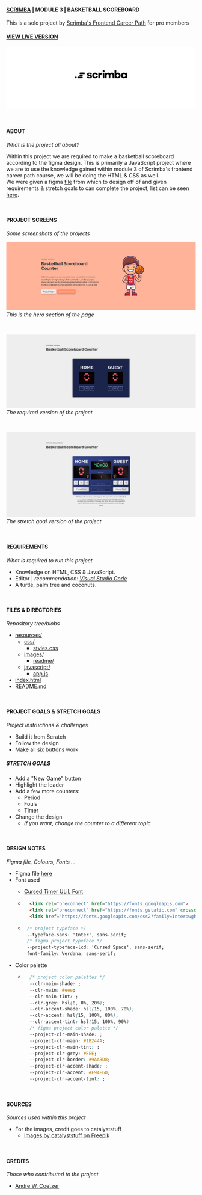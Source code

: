 #### [SCRIMBA](https://scrimba.com "Scrimba's website") | MODULE 3 | BASKETBALL SCOREBOARD

This is a solo project by [Scrimba's Frontend Career Path](https://scrimba.com/learn/frontend "Scrimba's frontend career path web page") for pro members

#### [VIEW LIVE VERSION](https://basketball-scoreboard-awcoetzer.netlify.app)

![Scrimba Logo](./resources/images/readme/scrimba-logo-1550x500.png "Scrimba Logo")

<br>

#### ABOUT
_What is the project all about?_

Within this project we are required to make a basketball scoreboard according to the figma design. This is primarily a JavaScript project where we are to use the knowledge gained within module 3 of Scrimba's frontend career path course, we will be doing the HTML & CSS as well.  
We were given a figma [file](https://www.figma.com/file/YC48MCx4frBFtYoz6rNJE6/Basketball-Scoreboard?node-id=0-1&t=xW8c0fCB66AlnIDW-0) from which to design off of and given requirements & stretch goals to can complete the project, list can be seen [here](#project-goals--stretch-goals).

<br>

#### PROJECT SCREENS
_Some screenshots of the projects_

![Hero Section](./resources/images/readme/hero-screenshot.png)
_This is the hero section of the page_

<br>

![Hero Section](./resources/images/readme/required-version-screenshot.png)
_The required version of the project_

<br>

![Hero Section](./resources/images/readme/stetch-version-screenshot.png)
_The stretch goal version of the project_

<br>

#### REQUIREMENTS
_What is required to run this project_

* Knowledge on HTML, CSS & JavaScript.
* Editor | _recommendation: [Visual Studio Code](https://code.visualstudio.com/ "Visual Studio Code Website")_
* A turtle, palm tree and coconuts.

<br>

#### FILES & DIRECTORIES
_Repository tree/blobs_

* [resources/](./resources/)
    * [css/](./resources/css/)
        * [styles.css](./resources/css/styles.css)
    * [images/](./resources/images/)
      * [readme/](./resources/images/readme/)
    * [javascript/](./resources/javascript/)
        * [app.js](./resources/javascript/app.js)
* [index.html](./index.html)
* [README.md](./README.md)

<br>

#### PROJECT GOALS & STRETCH GOALS
_Project instructions & challenges_

* Build it from Scratch 
* Follow the design
* Make all six buttons work

##### STRETCH GOALS

* Add a "New Game" button
* Highlight the leader
* Add a few more counters:
  * Period
  * Fouls
  * Timer
* Change the design
  * _If you want, change the counter to a different topic_

<br>

#### DESIGN NOTES
_Figma file, Colours, Fonts ..._

* Figma file [here](https://www.figma.com/file/YC48MCx4frBFtYoz6rNJE6/Basketball-Scoreboard?node-id=0-1&t=xW8c0fCB66AlnIDW-0)
* Font used
  * [Cursed Timer ULiL Font](https://www.fontspace.com/cursed-timer-ulil-font-f29411)
  * ```html
      <link rel="preconnect" href="https://fonts.googleapis.com">
      <link rel="preconnect" href="https://fonts.gstatic.com" crossorigin>
      <link href="https://fonts.googleapis.com/css2?family=Inter:wght@400;500;700&display=swap" rel="stylesheet">
    ```

  * ```css
     /* project typeface */
     --typeface-sans: 'Inter', sans-serif;
     /* figma project typeface */
     --project-typeface-lcd: 'Cursed Space', sans-serif;
     font-family: Verdana, sans-serif;
    ```
* Color palette
  * ```css
      /* project color palettes */
      --clr-main-shade: ;
      --clr-main: #eee;
      --clr-main-tint: ;
      --clr-grey: hsl(0, 0%, 20%);
      --clr-accent-shade: hsl(15, 100%, 70%);
      --clr-accent: hsl(15, 100%, 80%);
      --clr-accent-tint: hsl(15, 100%, 90%) 
      /* figma project color palette */
      --project-clr-main-shade: ;
      --project-clr-main: #1B244A;
      --project-clr-main-tint: ;
      --project-clr-grey: #EEE;
      --project-clr-border: #9AABD8;
      --project-clr-accent-shade: ;
      --project-clr-accent: #F94F6D;
      --project-clr-accent-tint: ;
    ```       

<br>

#### SOURCES
_Sources used within this project_

* For the images, credit goes to catalyststuff
  * [Images by catalyststuff on Freepik](https://www.freepik.com/free-vector/boy-playing-basketball-cartoon-people-sport-icon-concept-isolated-flat-cartoon-style_10920751.htm#query=basketball&position=0&from_view=author)

<br>

#### CREDITS
_Those who contributed to the project_

* [Andre W. Coetzer](https://github.com/awcoetzer)